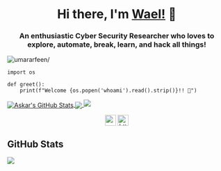 <h1 align="center">Hi there, I'm <a href="https://twitter.com/GhnimiWael"  target="_blank">Wael!</a> 👋</h1>
    
<h3 align="center">An enthusiastic Cyber Security Researcher who loves to explore, automate, break, learn, and hack all things!</h3>
<p align="left"> <img src="https://komarev.com/ghpvc/?username=GhnimiWael&style=flat&color=blueviolet" alt=umararfeen/> </p>

```python3
import os

def greet():
    print(f"Welcome {os.popen('whoami').read().strip()}!! 👋")
```

<a href="http://shells.systems">
  <img align="center" src="https://github-readme-stats.vercel.app/api?username=GhnimiWael&show_icons=true&line_height=33&count_private=true&theme=dark" alt="Askar's GitHub Stats" />
</a>
<a href="https://shells.systems">
  <img align="center" src="https://github-readme-stats.vercel.app/api/top-langs/?username=GhnimiWael&&hide=cmake&langs_count=4&line_height=35&theme=dark" />
</a>
<a href="https://twitter.com/GhnimiWael">
  <img src="https://img.shields.io/twitter/follow/GhnimiWael?style=for-the-badge&logo=twitter&&labelColor=1f1f1f&color=5fffaf" />
</a>


<p align="center"> 
<a href="https://twitter.com/GhnimiWael" target="blank"><img align="center" src=https://cdn.jsdelivr.net/npm/simple-icons@3.0.1/icons/twitter.svg alt="syed__umar" height="25" width="25" /></a>
<a href="https://www.linkedin.com/in/waelghnimi/" target="blank"><img align="center" src=https://cdn.jsdelivr.net/npm/simple-icons@3.0.1/icons/linkedin.svg alt="https://www.linkedin.com/in/waelghnimi/" height="25" width="25" /></a>    
</p>

## GitHub Stats
<p>
  <img src="https://github-profile-trophy.vercel.app/?username=GhnimiWael&theme=onedark&no-frame=true&column=7" />
</p>
